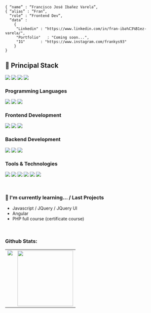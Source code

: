  
 
 ```shell
 { “name” : “Francisco José Ibañez Varela”,
 { “alias” : “Fran”,
   “role” : “Frontend Dev”,
   “data” : 
     { 
      "Linkedin" : "https://www.linkedin.com/in/fran-iba%C3%B1ez-varela/", 
      "Portfolio"   : "Coming soon...",
      "IG"       : "https://www.instagram.com/frankys93"
     }
 }
```

<h2>🚀 Principal Stack </h2>
<p>
  <img src="https://img.shields.io/badge/JavaScript-F7DF1E?style=for-the-badge&logo=javascript&logoColor=black">
  <img src="https://img.shields.io/badge/HTML5-E34F26?style=for-the-badge&logo=html5&logoColor=white">
  <img src="https://img.shields.io/badge/CSS3-1572B6?style=for-the-badge&logo=css3&logoColor=white">
  <img src="https://img.shields.io/badge/Node.js-339933?style=for-the-badge&logo=nodedotjs&logoColor=white">
</p>

<h3>Programming Languages</h3>
<p>
  <img src="https://img.shields.io/badge/JavaScript-F7DF1E?style=for-the-badge&logo=javascript&logoColor=black">
  <img src="https://img.shields.io/badge/Java-F26A27?style=for-the-badge&logo=java&logoColor=white">
  <img src="https://img.shields.io/badge/PHP-2729F2?style=for-the-badge&logo=php&logoColor=white">
</p>

<h3>Frontend Development</h3>
<p>
  <img src="https://img.shields.io/badge/HTML5-E34F26?style=for-the-badge&logo=html5&logoColor=white">
  <img src="https://img.shields.io/badge/CSS3-1572B6?style=for-the-badge&logo=css3&logoColor=white">

  <!--<img src="https://img.shields.io/badge/React-20232A?style=for-the-badge&logo=react&logoColor=61DAFB">-->

  <img src="https://img.shields.io/badge/Angular-DD0031?style=for-the-badge&logo=angular&logoColor=white">
</p>  

<h3>Backend Development </h3>
<p>
  <img src="https://img.shields.io/badge/Node.js-339933?style=for-the-badge&logo=nodedotjs&logoColor=white">
  <img src="https://img.shields.io/badge/MongoDB-white?style=for-the-badge&logo=mongodb&logoColor=4EA94B">
  <img src="https://img.shields.io/badge/MySQL-005C84?style=for-the-badge&logo=mysql&logoColor=white">
</p>    

<h3>Tools & Technologies</h3>
<p>
  <img src="https://img.shields.io/badge/Git-F05032?style=for-the-badge&logo=git&logoColor=white">
  <img src="https://img.shields.io/badge/GitHub-100000?style=for-the-badge&logo=github&logoColor=white">
  <img src="https://img.shields.io/badge/Linux-FCC624?style=for-the-badge&logo=linux&logoColor=black">
  <img src="https://img.shields.io/badge/Notion-000000?style=for-the-badge&logo=notion&logoColor=white">
  <img src="https://img.shields.io/badge/VisualCode-2729F2?style=for-the-badge&logo=visualcode&logoColor=blue">
  <img src="https://img.shields.io/badge/Jira-430098?style=for-the-badge&logo=jira&logoColor=white"> 
</p>
</br>
      

### 🌱 I'm currently learning... / Last Projects

- Javascript / JQuery / JQuery UI 
- Angular
- PHP full course (certificate course)
</br>

### Github Stats:

<table>
  <tr>
    <td valign="top"><img src="https://github-readme-stats.vercel.app/api/top-langs/?username=frankyss&theme=radical&card_width=450em)](https://github.com/frankyss/frankyss/github-readme-stats"/></td>
    <td valign="top"><img height="180em" src="https://github-readme-stats.vercel.app/api?username=frankyss&show_icons=true&hide_border=true&&count_private=true&include_all_commits=true&theme=radical&hide_stars=false" /></td>
  </tr>
</table>